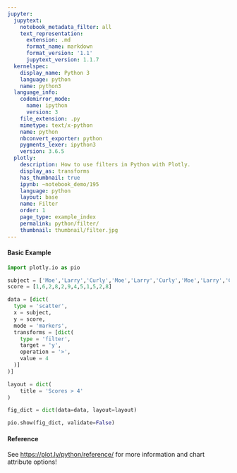```yaml
---
jupyter:
  jupytext:
    notebook_metadata_filter: all
    text_representation:
      extension: .md
      format_name: markdown
      format_version: '1.1'
      jupytext_version: 1.1.7
  kernelspec:
    display_name: Python 3
    language: python
    name: python3
  language_info:
    codemirror_mode:
      name: ipython
      version: 3
    file_extension: .py
    mimetype: text/x-python
    name: python
    nbconvert_exporter: python
    pygments_lexer: ipython3
    version: 3.6.5
  plotly:
    description: How to use filters in Python with Plotly.
    display_as: transforms
    has_thumbnail: true
    ipynb: ~notebook_demo/195
    language: python
    layout: base
    name: Filter
    order: 1
    page_type: example_index
    permalink: python/filter/
    thumbnail: thumbnail/filter.jpg
---
```


#### Basic Example

```python
import plotly.io as pio

subject = ['Moe','Larry','Curly','Moe','Larry','Curly','Moe','Larry','Curly','Moe','Larry','Curly']
score = [1,6,2,8,2,9,4,5,1,5,2,8]

data = [dict(
  type = 'scatter',
  x = subject,
  y = score,
  mode = 'markers',
  transforms = [dict(
    type = 'filter',
    target = 'y',
    operation = '>',
    value = 4
  )]
)]

layout = dict(
    title = 'Scores > 4'
)

fig_dict = dict(data=data, layout=layout)

pio.show(fig_dict, validate=False)
```

#### Reference
See https://plot.ly/python/reference/ for more information and chart attribute options!

